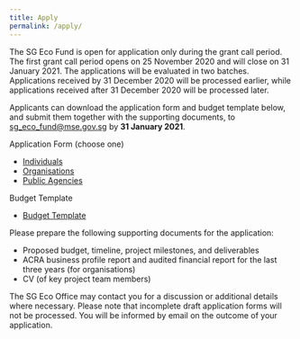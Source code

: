 ```yaml
---
title: Apply
permalink: /apply/
---
```


The SG Eco Fund is open for application only during the grant call period. The first grant call period opens on 25 November 2020 and will close on 31 January 2021.  The applications will be evaluated in two batches. Applications received by 31 December 2020 will be processed earlier, while applications received after 31 December 2020 will be processed later.


Applicants can download the application form and budget template below, and submit them together with the supporting documents, to [sg_eco_fund@mse.gov.sg](mailto:sg_eco_fund@mse.gov.sg) by **31 January 2021**. 

Application Form (choose one)
* [Individuals](../resources/SG_Eco_Fund_Application_Form_-_Individuals.docm)
* [Organisations](../resources/SG_Eco_Fund_Application_Form_-_Organisations.docm)
* [Public Agencies](../resources/SG_Eco_Fund_Application_Form_-_Public_Agencies.docm)  


Budget Template  
* [Budget Template](../resources/SG_Eco_Fund_Budget_Template.xlsx)

Please prepare the following supporting documents for the application:
* Proposed budget, timeline, project milestones, and deliverables
* ACRA business profile report and audited financial report for the last three years (for organisations)
* CV (of key project team members)

The SG Eco Office may contact you for a discussion or additional details where necessary. Please note that incomplete draft application forms will not be processed. You will be informed by email on the outcome of your application.

